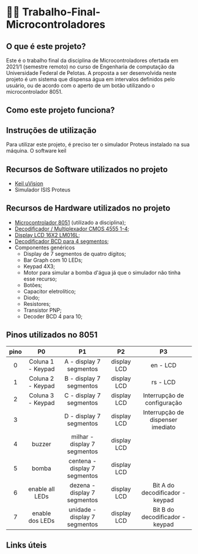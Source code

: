 # 👩‍💻 Trabalho-Final-Microcontroladores
<!-- adicionar um gif do proejto -->
## O que é este projeto?

Este é o trabalho final da disciplina de Microcontroladores ofertada em 2021/1 (semestre remoto) no curso de Engenharia de computação da Universidade Federal de Pelotas.
A proposta a ser desenvolvida neste projeto é um sistema que dispensa água em intervalos definidos pelo usuário, ou de acordo com o aperto de um botão utilizando o microcontrolador 8051.

## Como este projeto funciona?

## Instruções de utilização
Para utilizar este projeto, é preciso ter o simulador Proteus instalado na sua máquina. O software keil 

## Recursos de Software utilizados no projeto

* [Keil uVision](https://www.keil.com/c51/demo/eval/c51.htm)
* Simulador ISIS Proteus

## Recursos de Hardware utilizados no projeto

* [Microcontrolador 8051](https://pdf1.alldatasheet.com/datasheet-pdf/view/82390/ATMEL/AT89S52.html) (utilizado a disciplina);
* [Decodificador / Multiplexador CMOS 4555 1-4](https://www.ti.com/lit/ds/symlink/cd4555b.pdf?HQS=dis-mous-null-mousermode-dsf-pf-null-wwe&ts=1636865612936&ref_url=https%253A%252F%252Fbr.mouser.com%252F);
* [Display LCD 16X2 LM016L](https://www.datasheetarchive.com/pdf/download.php?id=cea14fe6a1c8d82c706c3cf01e69100cf1b7fe&type=O&term=LCD%2520LM016L%2520SPECIFICATIONS); 
* [Decodificador BCD para 4 segmentos](https://www.ti.com/lit/ds/symlink/cd74hc4511.pdf?ts=1636866635548&ref_url=https%253A%252F%252Fwww.ti.com%252Fproduct%252FCD74HC4511%253Futm_source%253Dsupplyframe%2526utm_medium%253DSEP%2526utm_campaign%253Dnot_alldatasheet%2526DCM%253Dyes%2526dclid%253DCMLsyquLl_QCFZaRlQIdyeUC0Q);
* Componentes genéricos
    * Display de 7 segmentos de quatro dígitos;
    * Bar Graph com 10 LEDs;
    * Keypad 4X3;
    * Motor para simular a bomba d'água já que o simulador não tinha esse recurso;
    * Botões;
    * Capacitor eletrolítico;
    * Diodo;
    * Resistores;
    * Transistor PNP;
    * Decoder BCD 4 para 10;

## Pinos utilizados no 8051

 pino |P0 | P1 | P2 | P3
:------:|:---:|:----:|:----:|:---:
0| Coluna 1 - Keypad | A - display 7 segmentos | display LCD| en - LCD
1| Coluna 2 - Keypad | B - display 7 segmentos |display LCD| rs - LCD
2| Coluna 3 - Keypad | C - display 7 segmentos |display LCD| Interrupção de configuração
3| | D - display 7 segmentos |display LCD| Interrupção de dispenser imediato
4| buzzer | milhar - display 7 segmentos |display LCD|
5| bomba | centena - display 7 segmentos |display LCD|
6| enable all LEDs| dezena - display 7 segmentos |display LCD| Bit A do decodificador - keypad
7| enable dos LEDs| unidade - display 7 segmentos |display LCD| Bit B do decodificador -keypad

## Links úteis





